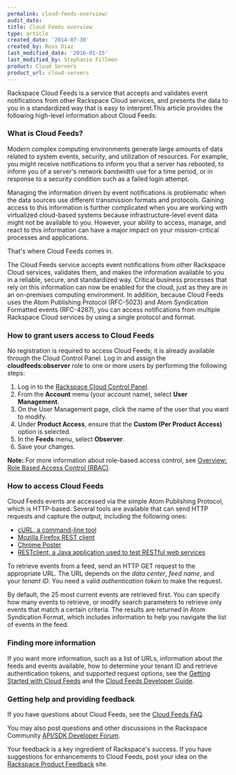 ```yaml
---
permalink: cloud-feeds-overview/
audit_date:
title: Cloud Feeds overview
type: article
created_date: '2014-07-30'
created_by: Ross Diaz
last_modified_date: '2016-01-15'
last_modified_by: Stephanie Fillmon
product: Cloud Servers
product_url: cloud-servers
---
```


Rackspace Cloud Feeds is a service that accepts and validates event
notifications from other Rackspace Cloud services, and presents the data
to you in a standardized way that is easy to interpret.This article
provides the following high-level information about Cloud Feeds:

### What is Cloud Feeds?

Modern complex computing environments generate large amounts of data
related to system events, security, and utilization of resources. For
example, you might receive notifications to inform you that a server has
rebooted, to inform you of a server's network bandwidth use for a time
period, or in response to a security condition such as a failed login
attempt.

Managing the information driven by event notifications is problematic
when the data sources use different transmission formats and protocols.
Gaining access to this information is further complicated when you are
working with virtualized cloud-based systems because
infrastructure-level event data might not be available to you. However,
your ability to access, manage, and react to this information can have a
major impact on your mission-critical processes and applications.

That's where Cloud Feeds comes in.

The Cloud Feeds service accepts event notifications from other Rackspace
Cloud services, validates them, and makes the information available to
you in a reliable, secure, and standardized way. Critical business
processes that rely on this information can now be enabled for the
cloud, just as they are in an on-premises computing environment. In
addition, because Cloud Feeds uses the Atom Publishing Protocol
(RFC-5023) and Atom Syndication Formatted events (RFC-4287), you can
access notifications from multiple Rackspace Cloud services by using a
single protocol and format.

### How to grant users access to Cloud Feeds

No registration is required to access Cloud Feeds; it is already
available through the Cloud Control Panel. Log in and assign the
**cloudfeeds:observer** role to one or more users by performing the
following steps:

1.  Log in to the [Rackspace Cloud Control Panel](https://mycloud.rackspace.com/).
2.  From the **Account** menu (your account name), select **User
    Management**.
3.  On the User Management page, click the name of the user that you
    want to modify.
4.  Under **Product Access**, ensure that the **Custom (Per
    Product Access)** option is selected.
5.  In the **Feeds** menu, select **Observer**.
6.  Save your changes.

**Note:** For more information about role-based access control, see
[Overview: Role Based Access Control (RBAC)](/how-to/overview-role-based-access-control-rbac).

### How to access Cloud Feeds

Cloud Feeds events are accessed via the simple Atom Publishing Protocol,
which is HTTP-based. Several tools are available that can send HTTP
requests and capture the output, including the following ones:

-   [cURL, a command-line tool](http://curl.haxx.se/)
-   [Mozilla Firefox REST client](https://addons.mozilla.org/en-US/firefox/addon/restclient/)
-   [Chrome Poster](https://code.google.com/p/chrome-poster/)
-   [RESTclient, a Java application used to test RESTful web services](http://code.google.com/p/rest-client/)

To retrieve events from a feed, send an HTTP GET request to the
appropriate URL. The URL depends on the *data center*, *feed name*, and
your *tenant ID*. You need a valid *authentication token* to make the
request.

By default, the 25 most current events are retrieved first. You can
specify how many events to retrieve, or modify search parameters to
retrieve only events that match a certain criteria. The results are
returned in Atom Syndication Format, which includes information to help
you navigate the list of events in the feed.

### Finding more information

If you want more information, such as a list of URLs, information about
the feeds and events available, how to determine your tenant ID and
retrieve authentication tokens, and supported request options, see the
[Getting Started with Cloud Feeds](http://docs.rackspace.com/cloud-feeds/api/v1.0/feeds-getting-started/content/index.html)
and the [Cloud Feeds Developer Guide](http://docs.rackspace.com/cloud-feeds/api/v1.0/feeds-devguide/content/index.html).

### Getting help and providing feedback

If you have questions about Cloud Feeds, see the [Cloud Feeds FAQ](/how-to/cloud-feeds-faq).

You may also post questions and other discussions in the Rackspace
Community [API/SDK Developer Forum](https://community.rackspace.com/developers/f/7.aspx).

Your feedback is a key ingredient of Rackspace's success. If you have
suggestions for enhancements to Cloud Feeds, post your idea on the
[Rackspace Product Feedback](https://feedback.rackspace.com/) site.

